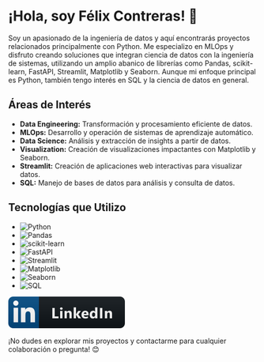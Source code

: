 # ¡Hola, soy Félix Contreras! 👋

Soy un apasionado de la ingeniería de datos y aquí encontrarás proyectos relacionados principalmente con Python. Me especializo en MLOps y disfruto creando soluciones que integran ciencia de datos con la ingeniería de sistemas, utilizando un amplio abanico de librerías como Pandas, scikit-learn, FastAPI, Streamlit, Matplotlib y Seaborn. Aunque mi enfoque principal es Python, también tengo interés en SQL y la ciencia de datos en general.

## Áreas de Interés

- **Data Engineering:** Transformación y procesamiento eficiente de datos.
- **MLOps:** Desarrollo y operación de sistemas de aprendizaje automático.
- **Data Science:** Análisis y extracción de insights a partir de datos.
- **Visualization:** Creación de visualizaciones impactantes con Matplotlib y Seaborn.
- **Streamlit:** Creación de aplicaciones web interactivas para visualizar datos.
- **SQL:** Manejo de bases de datos para análisis y consulta de datos.

## Tecnologías que Utilizo

- ![Python](https://img.shields.io/badge/-Python-3776AB?style=flat&logo=python&logoColor=white)
- ![Pandas](https://img.shields.io/badge/-Pandas-150458?style=flat&logo=pandas&logoColor=white)
- ![scikit-learn](https://img.shields.io/badge/-scikit--learn-F7931E?style=flat&logo=scikit-learn&logoColor=white)
- ![FastAPI](https://img.shields.io/badge/-FastAPI-009688?style=flat&logo=fastapi&logoColor=white)
- ![Streamlit](https://img.shields.io/badge/-Streamlit-FF4B4B?style=flat&logo=streamlit&logoColor=white)
- ![Matplotlib](https://img.shields.io/badge/-Matplotlib-007ACC?style=flat&logo=matplotlib&logoColor=white)
- ![Seaborn](https://img.shields.io/badge/-Seaborn-3776AB?style=flat&logo=python&logoColor=white)
- ![SQL](https://img.shields.io/badge/-SQL-4479A1?style=flat&logo=sql&logoColor=white)

[![LinkedIn](https://github.com/MikeCodesDotNET/ColoredBadges/raw/master/svg/social/linkedin.svg)](https://www.linkedin.com/in/felix-contreras-980417142/)


¡No dudes en explorar mis proyectos y contactarme para cualquier colaboración o pregunta! 😊
